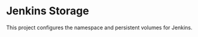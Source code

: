 Jenkins Storage
===============
This project configures the namespace and persistent volumes for Jenkins.
